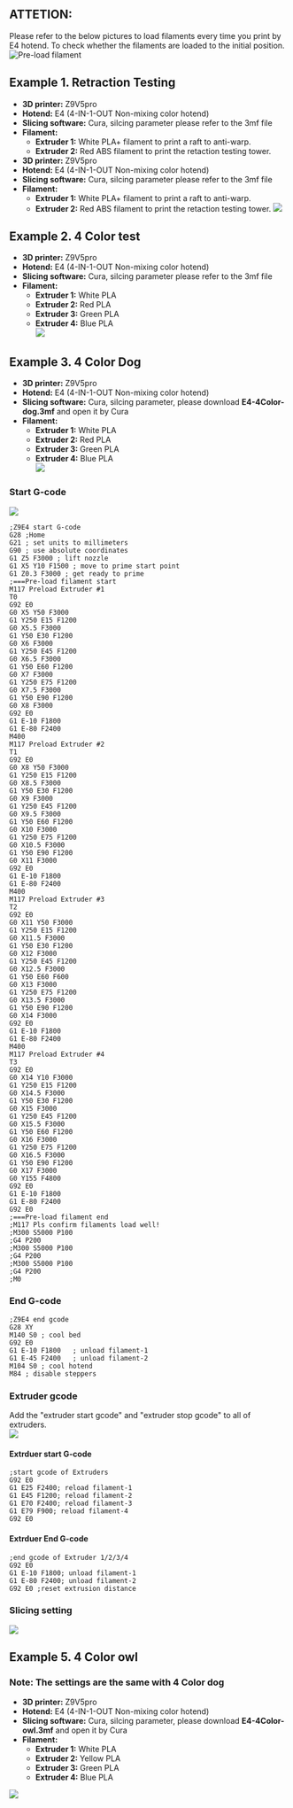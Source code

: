 ## ATTETION:
Please refer to the below pictures to load filaments every time you print by E4 hotend. To check whether the filaments are loaded to the initial position.
![Pre-load filament](E4LoadFilament.jpg)
  
## Example 1. Retraction Testing
- **3D printer:** Z9V5pro
- **Hotend:** E4 (4-IN-1-OUT Non-mixing color hotend)
- **Slicing software:** Cura, silcing parameter please refer to the 3mf file  
- **Filament:**
	- **Extruder 1:** White PLA+ filament to print a raft to anti-warp.
	- **Extruder 2:** Red ABS filament to print the retaction testing tower.
- **3D printer:** Z9V5pro
- **Hotend:** E4 (4-IN-1-OUT Non-mixing color hotend)
- **Slicing software:** Cura, silcing parameter please refer to the 3mf file  
- **Filament:**
	- **Extruder 1:** White PLA+ filament to print a raft to anti-warp.
	- **Extruder 2:** Red ABS filament to print the retaction testing tower.
![](./Anti_strings_testing/E4_Retraction_Test.jpg)

## Example 2. 4 Color test
- **3D printer:** Z9V5pro
- **Hotend:** E4 (4-IN-1-OUT Non-mixing color hotend)
- **Slicing software:** Cura, silcing parameter please refer to the 3mf file  
- **Filament:**
	- **Extruder 1:** White PLA
	- **Extruder 2:** Red PLA
	- **Extruder 3:** Green PLA
	- **Extruder 4:** Blue PLA   
![](./4_Color_test/E4_4Color_test.jpg)

## Example 3. 4 Color Dog
- **3D printer:** Z9V5pro
- **Hotend:** E4 (4-IN-1-OUT Non-mixing color hotend)
- **Slicing software:** Cura, silcing parameter, please download **E4-4Color-dog.3mf** and open it by Cura       
- **Filament:**
	- **Extruder 1:** White PLA
	- **Extruder 2:** Red PLA
	- **Extruder 3:** Green PLA
	- **Extruder 4:** Blue PLA  
![](./4_Color_Dog/E4_4C_Dog.jpg)    
### Start G-code
![](./4_Color_Dog/settings1.png)    
>
    ;Z9E4 start G-code
    G28 ;Home
    G21 ; set units to millimeters
    G90 ; use absolute coordinates
    G1 Z5 F3000 ; lift nozzle
    G1 X5 Y10 F1500 ; move to prime start point
    G1 Z0.3 F3000 ; get ready to prime
    ;===Pre-load filament start
    M117 Preload Extruder #1
    T0
    G92 E0
    G0 X5 Y50 F3000
    G1 Y250 E15 F1200
    G0 X5.5 F3000
    G1 Y50 E30 F1200
    G0 X6 F3000
    G1 Y250 E45 F1200
    G0 X6.5 F3000
    G1 Y50 E60 F1200
    G0 X7 F3000
    G1 Y250 E75 F1200
    G0 X7.5 F3000
    G1 Y50 E90 F1200
    G0 X8 F3000
    G92 E0
    G1 E-10 F1800
    G1 E-80 F2400
    M400
    M117 Preload Extruder #2
    T1
    G92 E0
    G0 X8 Y50 F3000
    G1 Y250 E15 F1200
    G0 X8.5 F3000
    G1 Y50 E30 F1200
    G0 X9 F3000
    G1 Y250 E45 F1200
    G0 X9.5 F3000
    G1 Y50 E60 F1200
    G0 X10 F3000
    G1 Y250 E75 F1200
    G0 X10.5 F3000
    G1 Y50 E90 F1200
    G0 X11 F3000
    G92 E0
    G1 E-10 F1800
    G1 E-80 F2400
    M400
    M117 Preload Extruder #3
    T2
    G92 E0
    G0 X11 Y50 F3000
    G1 Y250 E15 F1200
    G0 X11.5 F3000
    G1 Y50 E30 F1200
    G0 X12 F3000
    G1 Y250 E45 F1200
    G0 X12.5 F3000
    G1 Y50 E60 F600
    G0 X13 F3000
    G1 Y250 E75 F1200
    G0 X13.5 F3000
    G1 Y50 E90 F1200
    G0 X14 F3000
    G92 E0
    G1 E-10 F1800
    G1 E-80 F2400
    M400
    M117 Preload Extruder #4
    T3
    G92 E0
    G0 X14 Y10 F3000
    G1 Y250 E15 F1200
    G0 X14.5 F3000
    G1 Y50 E30 F1200
    G0 X15 F3000
    G1 Y250 E45 F1200
    G0 X15.5 F3000
    G1 Y50 E60 F1200
    G0 X16 F3000
    G1 Y250 E75 F1200
    G0 X16.5 F3000
    G1 Y50 E90 F1200
    G0 X17 F3000
    G0 Y155 F4800
    G92 E0    
    G1 E-10 F1800
    G1 E-80 F2400
    G92 E0
    ;===Pre-load filament end
    ;M117 Pls confirm filaments load well!
    ;M300 S5000 P100
    ;G4 P200
    ;M300 S5000 P100
    ;G4 P200
    ;M300 S5000 P100
    ;G4 P200
    ;M0
### End G-code
    ;Z9E4 end gcode
    G28 XY
    M140 S0 ; cool bed
    G92 E0 
    G1 E-10 F1800   ; unload filament-1
    G1 E-45 F2400   ; unload filament-2
    M104 S0 ; cool hotend
    M84 ; disable steppers

### Extruder gcode
Add the "extruder start gcode" and "extruder stop gcode" to all of extruders.  
![](./4_Color_Dog/settings2.png)   
#### Extrduer start G-code
    ;start gcode of Extruders     
    G92 E0
    G1 E25 F2400; reload filament-1
    G1 E45 F1200; reload filament-2
    G1 E70 F2400; reload filament-3
    G1 E79 F900; reload filament-4
    G92 E0

#### Extrduer End G-code
    ;end gcode of Extruder 1/2/3/4 
    G92 E0
    G1 E-10 F1800; unload filament-1
    G1 E-80 F2400; unload filament-2
    G92 E0 ;reset extrusion distance  

### Slicing setting
![](./4_Color_Dog/settings3.jpg)

## Example 5. 4 Color owl
### Note: The settings are the same with 4 Color dog
- **3D printer:** Z9V5pro  
- **Hotend:** E4 (4-IN-1-OUT Non-mixing color hotend)  
- **Slicing software:** Cura, silcing parameter, please download **E4-4Color-owl.3mf** and open it by Cura     
- **Filament:**  
	- **Extruder 1:** White PLA   
	- **Extruder 2:** Yellow PLA  
	- **Extruder 3:** Green PLA  
	- **Extruder 4:** Blue PLA      

![](./4_Color_owl/E4_4C_Owl_small.jpg)
